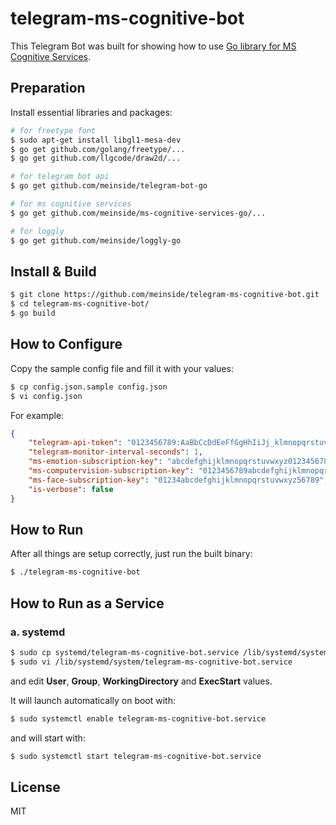 # telegram-ms-cognitive-bot

This Telegram Bot was built for showing how to use [Go library for MS Cognitive Services](https://github.com/meinside/ms-cognitive-services-go).

## Preparation

Install essential libraries and packages:

```bash
# for freetype font
$ sudo apt-get install libgl1-mesa-dev
$ go get github.com/golang/freetype/...
$ go get github.com/llgcode/draw2d/...

# for telegram bot api
$ go get github.com/meinside/telegram-bot-go

# for ms cognitive services
$ go get github.com/meinside/ms-cognitive-services-go/...

# for loggly
$ go get github.com/meinside/loggly-go
```

## Install & Build

```bash
$ git clone https://github.com/meinside/telegram-ms-cognitive-bot.git
$ cd telegram-ms-cognitive-bot/
$ go build
```

## How to Configure

Copy the sample config file and fill it with your values:

```bash
$ cp config.json.sample config.json
$ vi config.json
```

For example:

```json
{
	"telegram-api-token": "0123456789:AaBbCcDdEeFfGgHhIiJj_klmnopqrstuvwx-yz",
	"telegram-monitor-interval-seconds": 1,
	"ms-emotion-subscription-key": "abcdefghijklmnopqrstuvwxyz0123456789",
	"ms-computervision-subscription-key": "0123456789abcdefghijklmnopqrstuvwxyz",
	"ms-face-subscription-key": "01234abcdefghijklmnopqrstuvwxyz56789",
	"is-verbose": false
}
```

## How to Run

After all things are setup correctly, just run the built binary:

```bash
$ ./telegram-ms-cognitive-bot
```

## How to Run as a Service

### a. systemd

```bash
$ sudo cp systemd/telegram-ms-cognitive-bot.service /lib/systemd/system/
$ sudo vi /lib/systemd/system/telegram-ms-cognitive-bot.service
```

and edit **User**, **Group**, **WorkingDirectory** and **ExecStart** values.

It will launch automatically on boot with:

```bash
$ sudo systemctl enable telegram-ms-cognitive-bot.service
```

and will start with:

```bash
$ sudo systemctl start telegram-ms-cognitive-bot.service
```

## License

MIT

